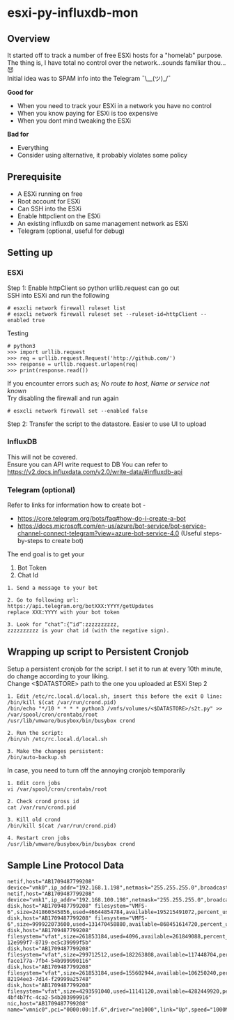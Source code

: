 # esxi-py-influxdb-mon

## Overview
It started off to track a number of free ESXi hosts for a "homelab" purpose.  
The thing is, I have total no control over the network...sounds familiar thou...:smiling_imp:  
Initial idea was to SPAM info into the Telegram ¯\\__(ツ)_/¯

**Good for**
- When you need to track your ESXi in a network you have no control
- When you know paying for ESXi is too expensive
- When you dont mind tweaking the ESXi 

**Bad for**
- Everything
- Consider using alternative, it probably violates some policy

## Prerequisite

- A ESXi running on free
- Root account for ESXi
- Can SSH into the ESXi
- Enable httpclient on the ESXi
- An existing influxdb on same management network as ESXi 
- Telegram (optional, useful for debug) 

## Setting up

### ESXi
Step 1: Enable httpClient so python urllib.request can go out   
SSH into ESXi and run the following
```
# esxcli network firewall ruleset list
# esxcli network firewall ruleset set --ruleset-id=httpClient --enabled true  
```
Testing
```
# python3
>>> import urllib.request
>>> req = urllib.request.Request('http://github.com/')
>>> response = urllib.request.urlopen(req)
>>> print(response.read())
```
If you encounter errors such as; *No route to host*, *Name or service not known*  
Try disabling the firewall and run again
```
# esxcli network firewall set --enabled false
```

Step 2: Transfer the script to the datastore. Easier to use UI to upload  

### InfluxDB
This will not be covered.  
Ensure you can API write request to DB
You can refer to https://v2.docs.influxdata.com/v2.0/write-data/#influxdb-api

### Telegram (optional)
Refer to links for information how to create bot -
- https://core.telegram.org/bots/faq#how-do-i-create-a-bot
- https://docs.microsoft.com/en-us/azure/bot-service/bot-service-channel-connect-telegram?view=azure-bot-service-4.0 (Useful steps-by-steps to create bot)

The end goal is to get your  
1) Bot Token
2) Chat Id

```
1. Send a message to your bot

2. Go to following url: https://api.telegram.org/botXXX:YYYY/getUpdates
replace XXX:YYYY with your bot token

3. Look for “chat”:{“id”:zzzzzzzzzz,
zzzzzzzzzz is your chat id (with the negative sign).
```

## Wrapping up script to Persistent Cronjob

Setup a persistent cronjob for the script. I set it to run at every 10th minute, do change according to your liking.  
Change <$DATASTORE> path to the one you uploaded at ESXi Step 2  
```
1. Edit /etc/rc.local.d/local.sh, insert this before the exit 0 line:
/bin/kill $(cat /var/run/crond.pid)
/bin/echo "*/10 * * * * python3 /vmfs/volumes/<$DATASTORE>/s2t.py" >> /var/spool/cron/crontabs/root
/usr/lib/vmware/busybox/bin/busybox crond

2. Run the script:
/bin/sh /etc/rc.local.d/local.sh

3. Make the changes persistent:
/bin/auto-backup.sh
```

In case, you need to turn off the annoying cronjob temporarily
```
1. Edit corn jobs
vi /var/spool/cron/crontabs/root

2. Check crond pross id
cat /var/run/crond.pid

3. Kill old crond
/bin/kill $(cat /var/run/crond.pid)

4. Restart cron jobs
/usr/lib/vmware/busybox/bin/busybox crond 
```


## Sample Line Protocol Data
```
netif,host="AB1709487799208" device="vmk0",ip_addr="192.168.1.198",netmask="255.255.255.0",broadcast="192.168.1.255",addr_type="DHCP",gateway="192.168.1.1",dhcp_dns="true"
netif,host="AB1709487799208" device="vmk1",ip_addr="192.168.100.198",netmask="255.255.255.0",broadcast="192.168.100.255",addr_type="DHCP",gateway="192.168.100.1",dhcp_dns="false"
disk,host="AB1709487799208" filesystem="VMFS-6",size=241860345856,used=46644854784,available=195215491072,percent_used=19,mounted="/vmfs/volumes/datastore1"
disk,host="AB1709487799208" filesystem="VMFS-6",size=999922073600,used=131470458880,available=868451614720,percent_used=13,mounted="/vmfs/volumes/datastore2"
disk,host="AB1709487799208" filesystem="vfat",size=261853184,used=4096,available=261849088,percent_used=0,mounted="/vmfs/volumes/7999997d-12e999f7-8719-ec5c39999f5b"
disk,host="AB1709487799208" filesystem="vfat",size=299712512,used=182263808,available=117448704,percent_used=61,mounted="/vmfs/volumes/5999993c-face177a-7fb4-54b999990116"
disk,host="AB1709487799208" filesystem="vfat",size=261853184,used=155602944,available=106250240,percent_used=59,mounted="/vmfs/volumes/6999990b-82194ee3-7d14-f29999a25748"
disk,host="AB1709487799208" filesystem="vfat",size=4293591040,used=11141120,available=4282449920,percent_used=0,mounted="/vmfs/volumes/59999943-4bf4b7fc-4ca2-54b203999916"
nic,host="AB1709487799208" name="vmnic0",pci="0000:00:1f.6",driver="ne1000",link="Up",speed="1000Mbps",duplex="Full",mac="aa:ff:ff:ff:ff:16",mtu=1500
```

